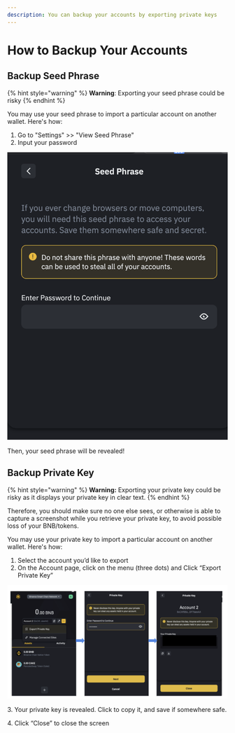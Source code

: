 ```yaml
---
description: You can backup your accounts by exporting private keys
---
```


# How to Backup Your Accounts

## Backup Seed Phrase

{% hint style="warning" %}
**Warning**: Exporting your seed phrase could be risky&#x20;
{% endhint %}

You may use your seed phrase to import a particular account on another wallet.  Here's how:

1. Go to "Settings" >> "View Seed Phrase"
2. Input your password

![](<../../../.gitbook/assets/image (4).png>)

Then, your seed phrase will be revealed!

## Backup Private Key

{% hint style="warning" %}
**Warning:** Exporting your private key could be risky as it displays your private key in clear text.&#x20;
{% endhint %}

Therefore, you should make sure no one else sees, or otherwise is able to capture a screenshot while you retrieve your private key, to avoid possible loss of your BNB/tokens.&#x20;

You may use your private key to import a particular account on another wallet.  Here's how:

1. Select the account you’d like to export
2. On the Account page, click on the menu (three dots) and Click “Export Private Key”&#x20;

![](<../../../.gitbook/assets/image (11).png>)



&#x20;     3\. Your private key is revealed. Click to copy it, and save if somewhere safe.

&#x20;     4\. Click “Close” to close the screen

